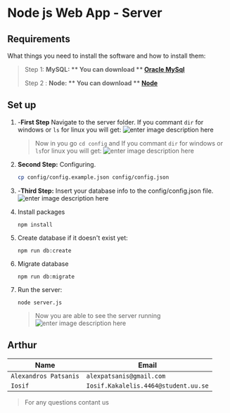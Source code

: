 ﻿# Node js Web App - Server

## Requirements

What things you need to install the software and how to install them:

> Step 1: **MySQL: **  You can download  ** [Oracle MySql](https://dev.mysql.com/downloads/mysql/)** 
> 
> Step 2 :  **Node: **  You can download  ** [Node](https://nodejs.org/en/download/)** 
> 

 

## Set up

 1. -**First Step**  Navigate to the server folder. If you commant `dir` for windows or `ls` for linux you will get:
![enter image description here](https://lh3.googleusercontent.com/Dagxin5QKc5q6PVjBnutIHYRnDAF71jTHXiaCWq5LKPIgfk7nmGHfdRCRigZf5Sqnn-SBnZeFEsT)

	>Now in you go `cd config` and If you commant `dir` for windows or `ls`for linux you will get: 
	>![enter image description here](https://lh3.googleusercontent.com/0FOTwLhjXPgtxZgEHCw32tceHI3jKOqgrfgelBRMfq4xYODg0sVdFrdynphojf0FcGjW2DBxjHX_)
 2. **Second Step:**  Configuring. 
	```bash
	cp config/config.example.json config/config.json
	```
 3. -**Third Step:** Insert your database info to the config/config.json file. 	 ![enter image description here](https://lh3.googleusercontent.com/OMkq2-tDHoU2igSx_xjmOnXnPOQNje_vAo4k7GU6afjzr871bWDTGkxbCq-wY8gCkcrpv2EpxBtw)
 4. Install packages

	```
	npm install
	```
 5. Create database if it doesn't exist yet:

	```
	npm run db:create
	```
 6.  Migrate database                                         
		```
		npm run db:migrate
		```
 7.	Run the server:
	 ```
	 node server.js
	 ```
	 > Now you are able to see the server running ![enter image description here](https://lh3.googleusercontent.com/Cd8bcSTsKhzxw0TwogFYjj-5x1zTnVT0M26R8SN2cWSHTmgS-KFl9AOtozdNB0vuHtD6WgGqYKW8)

## Arthur
    
| Name    | Email  |
|--|--|
| `Alexandros Patsanis` | `alexpatsanis@gmail.com` |
| `Iosif ` | `Iosif.Kakalelis.4464@student.uu.se` |

> For any questions  contant us 
